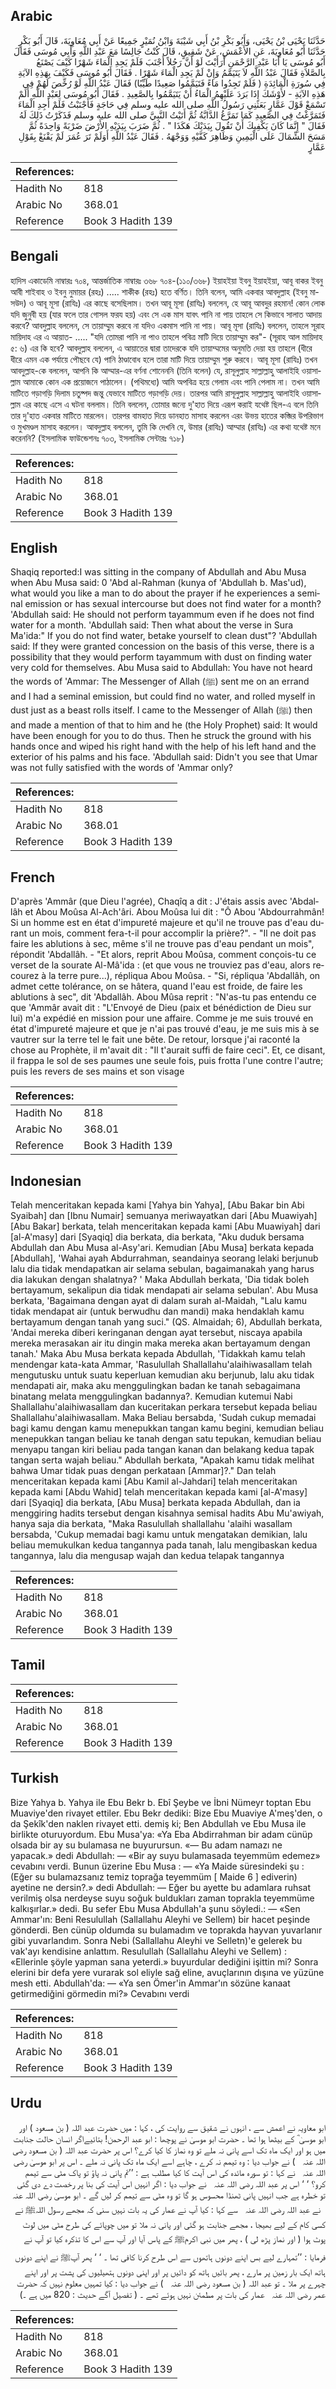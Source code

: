 ## Arabic


<div dir="rtl" lang="ar" style={{fontSize:'larger',backgroundColor:'#f8f9fa',padding:20}}>
حَدَّثَنَا يَحْيَى بْنُ يَحْيَى، وَأَبُو بَكْرِ بْنُ أَبِي شَيْبَةَ وَابْنُ نُمَيْرٍ جَمِيعًا عَنْ أَبِي مُعَاوِيَةَ، قَالَ أَبُو بَكْرٍ حَدَّثَنَا أَبُو مُعَاوِيَةَ، عَنِ الأَعْمَشِ، عَنْ شَقِيقٍ، قَالَ كُنْتُ جَالِسًا مَعَ عَبْدِ اللَّهِ وَأَبِي مُوسَى فَقَالَ أَبُو مُوسَى يَا أَبَا عَبْدِ الرَّحْمَنِ أَرَأَيْتَ لَوْ أَنَّ رَجُلاً أَجْنَبَ فَلَمْ يَجِدِ الْمَاءَ شَهْرًا كَيْفَ يَصْنَعُ بِالصَّلاَةِ فَقَالَ عَبْدُ اللَّهِ لاَ يَتَيَمَّمُ وَإِنْ لَمْ يَجِدِ الْمَاءَ شَهْرًا ‏.‏ فَقَالَ أَبُو مُوسَى فَكَيْفَ بِهَذِهِ الآيَةِ فِي سُورَةِ الْمَائِدَةِ ‏(‏ فَلَمْ تَجِدُوا مَاءً فَتَيَمَّمُوا صَعِيدًا طَيِّبًا‏)‏ فَقَالَ عَبْدُ اللَّهِ لَوْ رُخِّصَ لَهُمْ فِي هَذِهِ الآيَةِ - لأَوْشَكَ إِذَا بَرَدَ عَلَيْهِمُ الْمَاءُ أَنْ يَتَيَمَّمُوا بِالصَّعِيدِ ‏.‏ فَقَالَ أَبُو مُوسَى لِعَبْدِ اللَّهِ أَلَمْ تَسْمَعْ قَوْلَ عَمَّارٍ بَعَثَنِي رَسُولُ اللَّهِ صلى الله عليه وسلم فِي حَاجَةٍ فَأَجْنَبْتُ فَلَمْ أَجِدِ الْمَاءَ فَتَمَرَّغْتُ فِي الصَّعِيدِ كَمَا تَمَرَّغُ الدَّابَّةُ ثُمَّ أَتَيْتُ النَّبِيَّ صلى الله عليه وسلم فَذَكَرْتُ ذَلِكَ لَهُ فَقَالَ ‏"‏ إِنَّمَا كَانَ يَكْفِيكَ أَنْ تَقُولَ بِيَدَيْكَ هَكَذَا ‏"‏ ‏.‏ ثُمَّ ضَرَبَ بِيَدَيْهِ الأَرْضَ ضَرْبَةً وَاحِدَةً ثُمَّ مَسَحَ الشِّمَالَ عَلَى الْيَمِينِ وَظَاهِرَ كَفَّيْهِ وَوَجْهَهُ ‏.‏ فَقَالَ عَبْدُ اللَّهِ أَوَلَمْ تَرَ عُمَرَ لَمْ يَقْنَعْ بِقَوْلِ عَمَّارٍ
</div>
<div style={{backgroundColor:'#f8f9fa',padding:20, marginBottom: 10}}><table> <thead> <tr> <th>References:</th> <th></th> </tr> </thead> <tbody><tr><td>Hadith No</td><td>818</td></tr><tr><td>Arabic No</td><td>368.01</td></tr><tr><td>Reference</td><td>Book 3 Hadith 139</td></tr></tbody></table></div>

## Bengali


<div dir="ltr" lang="bn" style={{fontSize:'larger',backgroundColor:'#f8f9fa',padding:20}}>
হাদিস একাডেমি নাম্বারঃ ৭০৪, আন্তর্জাতিক নাম্বারঃ ৩৬৮ ৭০৪-(১১০/৩৬৮) ইয়াহইয়া ইবনু ইয়াহইয়া, আবূ বাকর ইবনু আবী শাইবাহ ও ইবনু নুমায়র (রহঃ) ..... শাকীক (রহঃ) হতে বর্ণিত। তিনি বলেন, আমি একবার আবদুল্লাহ (ইবনু মাসউদ) ও আবূ মূসা (রাযিঃ) এর কাছে বসেছিলাম। তখন আবূ মূসা (রাযিঃ) বললেন, হে আবূ আবদুর রহমান! কোন লোক যদি জুনুবী হয় (যার ফলে তার গোসল ফরয হয়) এবং সে এক মাস যাবৎ পানি না পায় তাহলে সে কিভাবে সালাত আদায় করবে? আবদুল্লাহ বললেন, সে তায়াম্মুম করবে না যদিও একমাস পানি না পায়। আবূ মূসা (রাযিঃ) বললেন, তাহলে সূরাহ মায়িদাহ এর এ আয়াত- ..... "যদি তোমরা পানি না পাও তাহলে পবিত্র মাটি দিয়ে তায়াম্মুম কর"- (সূরাহ আল মায়িদাহ ৫: ৬) এর কি হবে? আবদুল্লাহ বললেন, এ আয়াতের দ্বারা তাদেরকে যদি তায়াম্মমের অনুমতি দেয়া হয় তাহলে (ধীরে ধীরে এমন এক পর্যায়ে পৌছবে যে) পানি ঠাণ্ডাবোধ হলে তারা মাটি দিয়ে তায়াম্মুম শুরু করবে। আবূ মূসা (রাযিঃ) তখন আবদুল্লাহ-কে বললেন, আপনি কি আম্মার-এর বর্ণনা শোনেননি (তিনি বলেন) যে, রাসূলুল্লাহ সাল্লাল্লাহু আলাইহি ওয়াসাল্লাম আমাকে কোন এক প্রয়োজনে পাঠালেন। (পথিমধ্যে) আমি অপবিত্র হয়ে গেলাম এবং পানি পেলাম না। তখন আমি মাটিতে গড়াগড়ি দিলাম চতুষ্পদ জন্তু যেভাবে মাটিতে গড়াগড়ি দেয়। তারপর আমি রাসূলুল্লাহ সাল্লাল্লাহু আলাইহি ওয়াসাল্লাম এর কাছে এসে এ ঘটনা বললাম। তিনি বললেন, তোমার জন্যে দু'হাত দিয়ে এরূপ করাই যথেষ্ট ছিল-এ বলে তিনি তার দু'হাত একবার মাটিতে মারলেন। তারপর বামহাত দিয়ে ডানহাত মাসাহ করলেন এরং উভয় হাতের কব্জির উপরিভাগ ও মুখমণ্ডল মাসাহ করলেন। আবদুল্লাহ বললেন, তুমি কি দেখনি যে, উমার (রাযিঃ) আম্মার (রাযিঃ) এর কথা যথেষ্ট মনে করেননি? (ইসলামিক ফাউন্ডেশনঃ ৭০৩, ইসলামিক সেন্টারঃ ৭১৮)
</div>
<div style={{backgroundColor:'#f8f9fa',padding:20, marginBottom: 10}}><table> <thead> <tr> <th>References:</th> <th></th> </tr> </thead> <tbody><tr><td>Hadith No</td><td>818</td></tr><tr><td>Arabic No</td><td>368.01</td></tr><tr><td>Reference</td><td>Book 3 Hadith 139</td></tr></tbody></table></div>

## English


<div dir="ltr" lang="en" style={{fontSize:'larger',backgroundColor:'#f8f9fa',padding:20}}>
Shaqiq reported:I was sitting in the company of Abdullah and Abu Musa when Abu Musa said: 0 'Abd al-Rahman (kunya of 'Abdullah b. Mas'ud), what would you like a man to do about the prayer if he experiences a seminal emission or has sexual intercourse but does not find water for a month? 'Abdullah said: He should not perform tayammum even if he does not find water for a month. 'Abdullah said: Then what about the verse in Sura Ma'ida:" If you do not find water, betake yourself to clean dust"? 'Abdullah said: If they were granted concession on the basis of this verse, there is a possibility that they would perform tayammum with dust on finding water very cold for themselves. Abu Musa said to Abdullah: You have not heard the words of 'Ammar: The Messenger of Allah (ﷺ) sent me on an errand and I had a seminal emission, but could find no water, and rolled myself in dust just as a beast rolls itself. I came to the Messenger of Allah (ﷺ) then and made a mention of that to him and he (the Holy Prophet) said: It would have been enough for you to do thus. Then he struck the ground with his hands once and wiped his right hand with the help of his left hand and the exterior of his palms and his face. 'Abdullah said: Didn't you see that Umar was not fully satisfied with the words of 'Ammar only?
</div>
<div style={{backgroundColor:'#f8f9fa',padding:20, marginBottom: 10}}><table> <thead> <tr> <th>References:</th> <th></th> </tr> </thead> <tbody><tr><td>Hadith No</td><td>818</td></tr><tr><td>Arabic No</td><td>368.01</td></tr><tr><td>Reference</td><td>Book 3 Hadith 139</td></tr></tbody></table></div>

## French


<div dir="ltr" lang="fr" style={{fontSize:'larger',backgroundColor:'#f8f9fa',padding:20}}>
D'après 'Ammâr (que Dieu l'agrée), Chaqîq a dit : J'étais assis avec 'Abdallâh et Abou Moûsa Al-Ach'âri. Abou Moûsa lui dit : "Ô Abou 'Abdourrahmân! Si un homme est en état d'impureté majeure et qu'il ne trouve pas d'eau durant un mois, comment fera-t-il pour accomplir la prière?". - "Il ne doit pas faire les ablutions à sec, même s'il ne trouve pas d'eau pendant un mois", répondit 'Abdallâh. - "Et alors, reprit Abou Moûsa, comment conçois-tu ce verset de la sourate Al-Mâ'ida : (et que vous ne trouviez pas d'eau, alors recourez à la terre pure...), répliqua Abou Moûsa. - "Si, répliqua 'Abdallâh, on admet cette tolérance, on se hâtera, quand l'eau est froide, de faire les ablutions à sec", dit 'Abdallâh. Abou Mûsa reprit : "N'as-tu pas entendu ce que 'Ammâr avait dit : "L'Envoyé de Dieu (paix et bénédiction de Dieu sur lui) m'a expédié en mission pour une affaire. Comme je me suis trouvé en état d'impureté majeure et que je n'ai pas trouvé d'eau, je me suis mis à se vautrer sur la terre tel le fait une bête. De retour, lorsque j'ai raconté la chose au Prophète, il m'avait dit : "Il t'aurait suffi de faire ceci". Et, ce disant, il frappa le sol de ses paumes une seule fois, puis frotta l'une contre l'autre; puis les revers de ses mains et son visage
</div>
<div style={{backgroundColor:'#f8f9fa',padding:20, marginBottom: 10}}><table> <thead> <tr> <th>References:</th> <th></th> </tr> </thead> <tbody><tr><td>Hadith No</td><td>818</td></tr><tr><td>Arabic No</td><td>368.01</td></tr><tr><td>Reference</td><td>Book 3 Hadith 139</td></tr></tbody></table></div>

## Indonesian


<div dir="ltr" lang="id" style={{fontSize:'larger',backgroundColor:'#f8f9fa',padding:20}}>
Telah menceritakan kepada kami [Yahya bin Yahya], [Abu Bakar bin Abi Syaibah] dan [Ibnu Numair] semuanya meriwayatkan dari [Abu Muawiyah] [Abu Bakar] berkata, telah menceritakan kepada kami [Abu Muawiyah] dari [al-A'masy] dari [Syaqiq] dia berkata, dia berkata, "Aku duduk bersama Abdullah dan Abu Musa al-Asy'ari. Kemudian [Abu Musa] berkata kepada [Abdullah], 'Wahai ayah Abdurrahman, seandainya seorang lelaki berjunub lalu dia tidak mendapatkan air selama sebulan, bagaimanakah yang harus dia lakukan dengan shalatnya? ' Maka Abdullah berkata, 'Dia tidak boleh bertayamum, sekalipun dia tidak mendapati air selama sebulan'. Abu Musa berkata, 'Bagaimana dengan ayat di dalam surah al-Maidah, "Lalu kamu tidak mendapat air (untuk berwudhu dan mandi) maka hendaklah kamu bertayamum dengan tanah yang suci." (QS. Almaidah; 6), Abdullah berkata, 'Andai mereka diberi keringanan dengan ayat tersebut, niscaya apabila mereka merasakan air itu dingin maka mereka akan bertayamum dengan tanah.' Maka Abu Musa berkata kepada Abdullah, 'Tidakkah kamu telah mendengar kata-kata Ammar, 'Rasulullah Shallallahu'alaihiwasallam telah mengutusku untuk suatu keperluan kemudian aku berjunub, lalu aku tidak mendapati air, maka aku menggulingkan badan ke tanah sebagaimana binatang melata menggulingkan badannya?. Kemudian kutemui Nabi Shallallahu'alaihiwasallam dan kuceritakan perkara tersebut kepada beliau Shallallahu'alaihiwasallam. Maka Beliau bersabda, 'Sudah cukup memadai bagi kamu dengan kamu menepukkan tangan kamu begini, kemudian beliau menepukkan tangan beliau ke tanah dengan satu tepukan, kemudian beliau menyapu tangan kiri beliau pada tangan kanan dan belakang kedua tapak tangan serta wajah beliau." Abdullah berkata, "Apakah kamu tidak melihat bahwa Umar tidak puas dengan perkataan [Ammar]?." Dan telah menceritakan kepada kami [Abu Kamil al-Jahdari] telah menceritakan kepada kami [Abdu Wahid] telah menceritakan kepada kami [al-A'masy] dari [Syaqiq] dia berkata, [Abu Musa] berkata kepada Abdullah, dan ia menggiring hadits tersebut dengan kisahnya semisal hadits Abu Mu'awiyah, hanya saja dia berkata, "Maka Rasulullah shallallahu 'alaihi wasallam bersabda, 'Cukup memadai bagi kamu untuk mengatakan demikian, lalu beliau memukulkan kedua tangannya pada tanah, lalu mengibaskan kedua tangannya, lalu dia mengusap wajah dan kedua telapak tangannya
</div>
<div style={{backgroundColor:'#f8f9fa',padding:20, marginBottom: 10}}><table> <thead> <tr> <th>References:</th> <th></th> </tr> </thead> <tbody><tr><td>Hadith No</td><td>818</td></tr><tr><td>Arabic No</td><td>368.01</td></tr><tr><td>Reference</td><td>Book 3 Hadith 139</td></tr></tbody></table></div>

## Tamil


<div dir="ltr" lang="ta" style={{fontSize:'larger',backgroundColor:'#f8f9fa',padding:20}}>

</div>
<div style={{backgroundColor:'#f8f9fa',padding:20, marginBottom: 10}}><table> <thead> <tr> <th>References:</th> <th></th> </tr> </thead> <tbody><tr><td>Hadith No</td><td>818</td></tr><tr><td>Arabic No</td><td>368.01</td></tr><tr><td>Reference</td><td>Book 3 Hadith 139</td></tr></tbody></table></div>

## Turkish


<div dir="ltr" lang="tr" style={{fontSize:'larger',backgroundColor:'#f8f9fa',padding:20}}>
Bize Yahya b. Yahya ile Ebu Bekr b. Ebî Şeybe ve İbni Nümeyr toptan Ebu Muaviye'den rivayet ettiler. Ebu Bekr dediki: Bize Ebu Muaviye A'meş'den, o da Şekîk'den naklen rivayet etti. demiş ki; Ben Abdullah ve Ebu Musa ile birlikte oturuyordum. Ebu Musa'ya: «Ya Eba Abdirrahman bir adam cünüp olsada bir ay su bulamasa ne buyurursun. «— Bu adam namazı ne yapacak.» dedi Abdullah: — «Bir ay suyu bulamasada teyemmüm edemez» cevabını verdi. Bunun üzerine Ebu Musa : — «Ya Maide süresindeki şu : (Eğer su bulamazsanız temiz toprağa teyemmüm [ Maide 6 ] ediverin) ayetine ne dersin?.» dedi Abdullah: — Eğer bu ayette bu adamlara ruhsat verilmiş olsa nerdeyse suyu soğuk buldukları zaman toprakla teyemmüme kalkışırlar.» dedi. Bu sefer Ebu Musa Abdullah'a şunu söyledi.: — «Sen Ammar'ın: Beni Resulullah (Sallallahu Aleyhi ve Sellem) bir hacet peşinde gönderdi. Ben cünüp oldumda su bulamadım ve toprakda hayvan yuvarlanır gibi yuvarlandım. Sonra Nebi (Sallallahu Aleyhi ve Selletn)'e gelerek bu vak'ayı kendisine anlattım. Resulullah (Sallallahu Aleyhi ve Sellem) : «Ellerinle şöyle yapman sana yeterdi.» buyurdular dediğini işittin mi? Sonra elerini bir defa yere vurarak sol eliyle sağ eline, avuçlarının dışına ve yüzüne mesh etti. Abdullah'da: — «Ya sen Ömer'in Ammar'ın sözüne kanaat getirmediğini görmedin mi?» Cevabını verdi
</div>
<div style={{backgroundColor:'#f8f9fa',padding:20, marginBottom: 10}}><table> <thead> <tr> <th>References:</th> <th></th> </tr> </thead> <tbody><tr><td>Hadith No</td><td>818</td></tr><tr><td>Arabic No</td><td>368.01</td></tr><tr><td>Reference</td><td>Book 3 Hadith 139</td></tr></tbody></table></div>

## Urdu


<div dir="rtl" lang="ur" style={{fontSize:'larger',backgroundColor:'#f8f9fa',padding:20}}>
ابو معاویہ نے اعمش سے ، انہوں نے شقیق سے روایت کی ، کہا : میں حضرت عبد اللہ ( بن مسعود ) اور ابو موسیٰ ؓ کے بیٹھا ہوا تھا ۔ حضرت ابو موسیٰ نے پوچھا : ابو عبد الرحمن! بتائیےاگر انسان حالت جنابت میں ہو اور ایک ماہ تک اسے پانی نہ ملے تو وہ نماز کا کیا کرے؟ اس پر حضرت عبد اللہ ( بن مسعود ‌رضی ‌اللہ ‌عنہ ‌ ‌ ) نے جواب دیا : وہ تیمم نہ کرے ، چاہے اسے ایک ماہ تک پانی نہ ملے ۔ اس پر ابو موسیٰ ‌رضی ‌اللہ ‌عنہ ‌ ‌ نے کہا : تو سورہ مائدہ کی اس آیت کا کیا مطلب ہے : ’’تم پانی نہ پاؤ تو پاک مٹی سے تیمم کرو؟ ‘ ‘ اس پر عبد اللہ ‌رضی ‌اللہ ‌عنہ ‌ ‌ نے جواب دیا : اگر انہیں اس آیت کی بنا پر رخصت دے دی گئی تو خطرہ ہے جب انہیں پانی ٹھنڈا محسوس ہو گا تو وہ مٹی سے تیمم کر لیں گے ۔ ابو موسیٰ ‌رضی ‌اللہ ‌عنہ ‌ ‌ نے عبد اللہ ‌رضی ‌اللہ ‌عنہ ‌ ‌ سے کہا : کیا آپ نے عمار کی یہ بات نہیں سنی کہ مجھے رسول اللہﷺ نے کسی کام کے لیے بھیجا ، مجھے جنابت ہو گئی اور پانی نہ ملا تو میں چوپائے کی طرح مٹی میں لوٹ پوٹ ہوا ( اور نماز پڑھ لی ) ، پھر میں نبی اکرمﷺ کے پاس آیا اور آپ سے اس کا تذکرہ کیا تو آپ نے فرمایا : ’’تمہارے لیے بس اپنے دونوں ہاتھوں سے اس طرح کرنا کافی تھا ۔ ‘ ‘ پھر آپﷺ نے اپنے دونوں ہاتھ ایک بار زمین پر مارے ، پھر بائیں ہاتھ کو دائیں پر اور اپنی دونوں ہتھیلیوں کی پشت پر اور اپنے چہرے پر ملا ۔ تو عبد اللہ ( بن مسعود ‌رضی ‌اللہ ‌عنہ ‌ ‌ ) نے جواب دیا : کیا تمہیں معلوم نہیں کہ حضرت عمر ‌رضی ‌اللہ ‌عنہ ‌ ‌ عمار کی بات پر مطمئن نہیں ہوئے تھے ۔ ( تفصیل آگے حدیث : 820 میں ہے ۔)
</div>
<div style={{backgroundColor:'#f8f9fa',padding:20, marginBottom: 10}}><table> <thead> <tr> <th>References:</th> <th></th> </tr> </thead> <tbody><tr><td>Hadith No</td><td>818</td></tr><tr><td>Arabic No</td><td>368.01</td></tr><tr><td>Reference</td><td>Book 3 Hadith 139</td></tr></tbody></table></div>